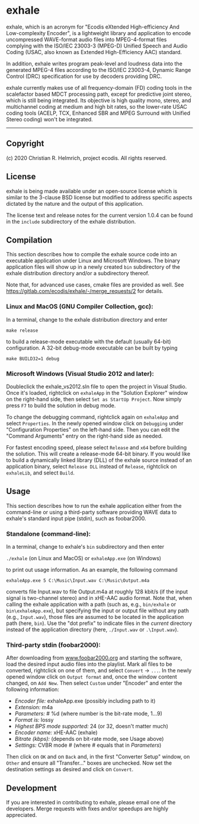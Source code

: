 exhale
======

exhale, which is an acronym for "Ecodis eXtended High-efficiency And
Low-complexity Encoder", is a lightweight library and application to
encode uncompressed WAVE-format audio files into MPEG-4-format files
complying with the ISO/IEC 23003-3 (MPEG-D) Unified Speech and Audio
Coding (USAC, also known as Extended High-Efficiency AAC) standard.

In addition, exhale writes program peak-level and loudness data into
the generated MPEG-4 files according to the ISO/IEC 23003-4, Dynamic
Range Control (DRC) specification for use by decoders providing DRC.

exhale currently makes use of all frequency-domain (FD) coding tools
in the scalefactor based MDCT processing path, except for predictive
joint stereo, which is still being integrated. Its objective is high
quality mono, stereo, and multichannel coding at medium and high bit
rates, so the lower-rate USAC coding tools (ACELP, TCX, Enhanced SBR
and MPEG Surround with Unified Stereo coding) won't be integrated.

____________________________________________________________________


Copyright
---------

(c) 2020 Christian R. Helmrich, project ecodis. All rights reserved.


License
-------

exhale is being made available under an open-source license which is
similar to the 3-clause BSD license but modified to address specific
aspects dictated by the nature and the output of this application.

The license text and release notes for the current version 1.0.4 can
be found in the `include` subdirectory of the exhale distribution.


Compilation
-----------

This section describes how to compile the exhale source code into an
executable application under Linux and Microsoft Windows. The binary
application files will show up in a newly created `bin` subdirectory
of the exhale distribution directory and/or a subdirectory thereof.

Note that, for advanced use cases, cmake files are provided as well.
See https://gitlab.com/ecodis/exhale/-/merge_requests/2 for details.

### Linux and MacOS (GNU Compiler Collection, gcc):

In a terminal, change to the exhale distribution directory and enter

`
make release
`

to build a release-mode executable with the default (usually 64-bit)
configuration. A 32-bit debug-mode executable can be built by typing

`
make BUILD32=1 debug
`

### Microsoft Windows (Visual Studio 2012 and later):

Doubleclick the exhale_vs2012.sln file to open the project in Visual
Studio. Once it's loaded, rightclick on `exhaleApp` in the "Solution
Explorer" window on the right-hand side, then select `Set as StartUp
Project`. Now simply press `F7` to build the solution in debug mode.

To change the debugging command, rightclick again on `exhaleApp` and
select `Properties`. In the newly opened window click on `Debugging`
under "Configuration Properties" on the left-hand side. Then you can
edit the "Command Arguments" entry on the right-hand side as needed.

For fastest encoding speed, please select `Release` and `x64` before
building the solution. This will create a release-mode 64-bit binary.
If you would like to build a dynamically linked library (DLL) of the
exhale source instead of an application binary, select `Release DLL`
instead of `Release`, rightclick on `exhaleLib`, and select `Build`.


Usage
-----

This section describes how to run the exhale application either from
the command-line or using a third-party software providing WAVE data
to exhale's standard input pipe (stdin), such as foobar2000.

### Standalone (command-line):

In a terminal, change to exhale's `bin` subdirectory and then enter

`./exhale` (on Linux and MacOS) or `exhaleApp.exe` (on Windows)

to print out usage information. As an example, the following command

`exhaleApp.exe 5 C:\Music\Input.wav C:\Music\Output.m4a`

converts file Input.wav to file Output.m4a at roughly 128 kbit/s (if
the input signal is two-channel stereo) and in xHE-AAC audio format.
Note that, when calling the exhale application with a path (such as,
e.g., `bin/exhale` or `bin\exhaleApp.exe`), but specifying the input
or output file without any path (e.g., `Input.wav`), those files are
assumed to be located in the application path (here, `bin`). Use the
"dot prefix" to indicate files in the *current* directory instead of
the application directory (here, `./Input.wav` or `.\Input.wav`).


### Third-party stdin (foobar2000):

After downloading from www.foobar2000.org and starting the software,
load the desired input audio files into the playlist. Mark all files
to be converted, rightclick on one of them, and select `Convert` ->
`...`. In the newly opened window click on `Output format` and, once
the window content changed, on `Add New`. Then select `Custom` under
"Encoder" and enter the following information:

- *Encoder file:* exhaleApp.exe (possibly including path to it)
- *Extension:* m4a
- *Parameters:* # %d (where number is the bit-rate mode, 1...9)
- *Format is:* lossy
- *Highest BPS mode supported:* 24 (or 32, doesn't matter much)
- *Encoder name:* xHE-AAC (exhale)
- *Bitrate (kbps):* (depends on bit-rate mode, see Usage above)
- *Settings:* CVBR mode # (where # equals that in *Parameters*)

Then click on `OK` and on `Back` and, in the first "Converter Setup"
window, on `Other` and ensure all "Transfer..." boxes are unchecked.
Now set the destination settings as desired and click on `Convert`.


Development
-----------

If you are interested in contributing to exhale, please email one of
the developers. Merge requests with fixes and/or speedups are highly
appreciated.
